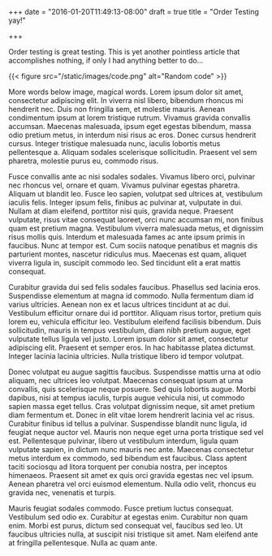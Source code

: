 +++
date = "2016-01-20T11:49:13-08:00"
draft = true
title = "Order Testing yay!"

+++

Order testing is great testing. This is yet another pointless article that
accomplishes nothing, if only I had anything better to do...

{{< figure src="/static/images/code.png" alt="Random code" >}}

More words below image, magical words. Lorem ipsum dolor sit amet, consectetur adipiscing elit. In viverra nisl libero, bibendum rhoncus mi hendrerit nec. Duis non fringilla sem, et molestie mauris. Aenean condimentum ipsum at lorem tristique rutrum. Vivamus gravida convallis accumsan. Maecenas malesuada, ipsum eget egestas bibendum, massa odio pretium metus, in interdum nisi risus ac eros. Donec cursus hendrerit cursus. Integer tristique malesuada nunc, iaculis lobortis metus pellentesque a. Aliquam sodales scelerisque sollicitudin. Praesent vel sem pharetra, molestie purus eu, commodo risus.

Fusce convallis ante ac nisi sodales sodales. Vivamus libero orci, pulvinar nec rhoncus vel, ornare et quam. Vivamus pulvinar egestas pharetra. Aliquam ut blandit leo. Fusce leo sapien, volutpat sed ultrices at, vestibulum iaculis felis. Integer ipsum felis, finibus ac pulvinar at, vulputate in dui. Nullam at diam eleifend, porttitor nisi quis, gravida neque. Praesent vulputate, risus vitae consequat laoreet, orci nunc accumsan mi, non finibus quam est pretium magna. Vestibulum viverra malesuada metus, et dignissim risus mollis quis. Interdum et malesuada fames ac ante ipsum primis in faucibus. Nunc at tempor est. Cum sociis natoque penatibus et magnis dis parturient montes, nascetur ridiculus mus. Maecenas est quam, aliquet viverra ligula in, suscipit commodo leo. Sed tincidunt elit a erat mattis consequat.

Curabitur gravida dui sed felis sodales faucibus. Phasellus sed lacinia eros. Suspendisse elementum at magna id commodo. Nulla fermentum diam id varius ultricies. Aenean non ex et lacus ultrices tincidunt at ac dui. Vestibulum efficitur ornare dui id porttitor. Aliquam risus tortor, pretium quis lorem eu, vehicula efficitur leo. Vestibulum eleifend facilisis bibendum. Duis sollicitudin, mauris in tempus vestibulum, diam nibh pretium augue, eget vulputate tellus ligula vel justo. Lorem ipsum dolor sit amet, consectetur adipiscing elit. Praesent et semper eros. In hac habitasse platea dictumst. Integer lacinia lacinia ultricies. Nulla tristique libero id tempor volutpat.

Donec volutpat eu augue sagittis faucibus. Suspendisse mattis urna at odio aliquam, nec ultrices leo volutpat. Maecenas consequat ipsum at urna convallis, quis scelerisque neque posuere. Sed quis lobortis augue. Morbi dapibus, nisi at tempus iaculis, turpis augue vehicula nisi, ut commodo sapien massa eget tellus. Cras volutpat dignissim neque, sit amet pretium diam fermentum et. Donec in elit vitae lorem hendrerit lacinia vel ac risus. Curabitur finibus id tellus a pulvinar. Suspendisse blandit nunc ligula, id feugiat neque auctor vel. Mauris non neque eget urna porta tristique sed vel est. Pellentesque pulvinar, libero ut vestibulum interdum, ligula quam vulputate sapien, in dictum nunc mauris nec ante. Maecenas consectetur metus interdum ex commodo, sed bibendum est faucibus. Class aptent taciti sociosqu ad litora torquent per conubia nostra, per inceptos himenaeos. Praesent sit amet ex quis orci gravida egestas nec vel ipsum. Aenean pharetra vel orci euismod elementum. Nulla odio velit, rhoncus eu gravida nec, venenatis et turpis.

Mauris feugiat sodales commodo. Fusce pretium luctus consequat. Vestibulum sed odio ex. Curabitur at egestas enim. Curabitur non quam enim. Morbi est purus, dictum sed consequat vel, faucibus sed leo. Ut faucibus ultricies nulla, at suscipit nisi tristique sit amet. Nam eleifend ante at fringilla pellentesque. Nulla ac quam ante.
